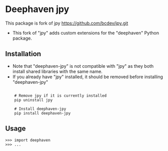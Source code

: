 Deephaven jpy
=============

This package is fork of jpy https://github.com/bcdev/jpy.git

- This fork of "jpy" adds custom extensions for the "deephaven" Python package.

Installation
------------

- Note that "deephaven-jpy" is not compatible with "jpy" as they both install shared libraries with the same name.
- If you already have "jpy" installed, it should be removed before installing "deephaven-jpy"

```

    # Remove jpy if it is currently installed
    pip uninstall jpy

    # Install deephaven-jpy
    pip install deephaven-jpy

```

Usage
-----

    >>> import deephaven
    >>> ...
